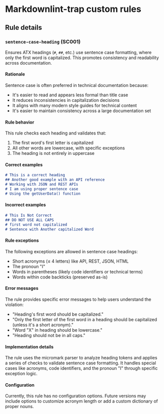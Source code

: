 # Markdownlint-trap custom rules

## Rule details

### `sentence-case-heading` (SC001)

Ensures ATX headings (`#`, `##`, etc.) use sentence case formatting, where only the first word is capitalized. This promotes consistency and readability across documentation.

#### Rationale

Sentence case is often preferred in technical documentation because:

* It's easier to read and appears less formal than title case
* It reduces inconsistencies in capitalization decisions
* It aligns with many modern style guides for technical content
* It's easier to maintain consistency across a large documentation set

#### Rule behavior

This rule checks each heading and validates that:

1. The first word's first letter is capitalized
2. All other words are lowercase, with specific exceptions
3. The heading is not entirely in uppercase

#### Correct examples

```markdown
# This is a correct heading
## Another good example with an API reference
# Working with JSON and REST APIs
# I am using proper sentence case
# Using the getUserData() function
```

#### Incorrect examples

```markdown
# This Is Not Correct
## DO NOT USE ALL CAPS
# first word not capitalized
# Sentence with Another capitalized Word
```

#### Rule exceptions

The following exceptions are allowed in sentence case headings:

* Short acronyms (≤ 4 letters) like API, REST, JSON, HTML
* The pronoun "I"
* Words in parentheses (likely code identifiers or technical terms)
* Words within code backticks (preserved as-is)

#### Error messages

The rule provides specific error messages to help users understand the violation:

* "Heading's first word should be capitalized."
* "Only the first letter of the first word in a heading should be capitalized (unless it's a short acronym)."
* "Word "X" in heading should be lowercase."
* "Heading should not be in all caps."

#### Implementation details

The rule uses the micromark parser to analyze heading tokens and applies a series of checks to validate sentence case formatting. It handles special cases like acronyms, code identifiers, and the pronoun "I" through specific exception logic.

#### Configuration

Currently, this rule has no configuration options. Future versions may include options to customize acronym length or add a custom dictionary of proper nouns.
